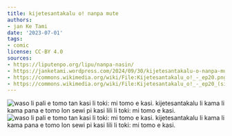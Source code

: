 ```yaml
---
title: kijetesantakalu o! nanpa mute
authors:
- jan Ke Tami
date: '2023-07-01'
tags:
- comic
license: CC-BY 4.0
sources:
- https://liputenpo.org/lipu/nanpa-nasin/
- https://janketami.wordpress.com/2024/09/30/kijetesantakalu-o-nanpa-mute/
- https://commons.wikimedia.org/wiki/File:Kijetesantakalu_o!_-_ep20.png
- https://commons.wikimedia.org/wiki/File:Kijetesantakalu_o!_-_ep20_(sitelen_pona).png
---
```


![waso li pali e tomo tan kasi li toki: mi tomo e kasi. kijetesantakalu li kama li kama pana e tomo lon sewi pi kasi lili li toki: mi tomo e kasi.](https://upload.wikimedia.org/wikipedia/commons/1/10/Kijetesantakalu_o%21_-_ep20.png)
![waso li pali e tomo tan kasi li toki: mi tomo e kasi. kijetesantakalu li kama li kama pana e tomo lon sewi pi kasi lili li toki: mi tomo e kasi.](https://upload.wikimedia.org/wikipedia/commons/b/be/Kijetesantakalu_o%21_-_ep20_%28sitelen_pona%29.png)